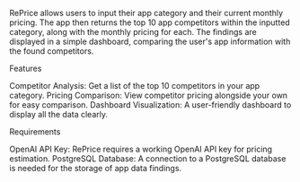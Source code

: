RePrice allows users to input their app category and their current monthly pricing. The app then returns the top 10 app competitors within the inputted category, along with the monthly pricing for each. The findings are displayed in a simple dashboard, comparing the user's app information with the found competitors.

Features

Competitor Analysis: Get a list of the top 10 competitors in your app category.
Pricing Comparison: View competitor pricing alongside your own for easy comparison.
Dashboard Visualization: A user-friendly dashboard to display all the data clearly.

Requirements

OpenAI API Key: RePrice requires a working OpenAI API key for pricing estimation.
PostgreSQL Database: A connection to a PostgreSQL database is needed for the storage of app data findings.


